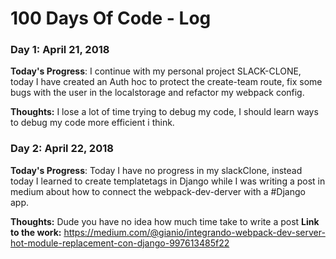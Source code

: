 # 100 Days Of Code - Log

### Day 1: April 21, 2018

**Today's Progress**: I continue with my personal project SLACK-CLONE, today I have created an Auth hoc to protect the create-team route, fix some bugs with the user in the localstorage and refactor my webpack config.

**Thoughts:** I lose a lot of time trying to debug my code, I should learn ways to debug my code more efficient i think.

### Day 2: April 22, 2018

**Today's Progress**: Today I have no progress in my slackClone, instead today I learned to create templatetags in Django while I was writing a post in medium about how to connect the webpack-dev-derver with a #Django app.

**Thoughts:** Dude you have no idea how much time take to write a post 
**Link to the work:** https://medium.com/@gianio/integrando-webpack-dev-server-hot-module-replacement-con-django-997613485f22
